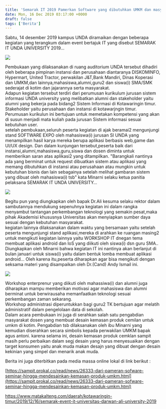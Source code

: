 ```yaml
---
title: 'Semarak IT 2019 Pamerkan Software yang dibutuhkan UMKM dan masyarakat'
date: Mon, 16 Dec 2019 03:17:00 +0000
draft: false
tags: ['Berita']
---
```


Sabtu, 14 desember 2019 kampus UNDA diramaikan dengan beberapa kegiatan yang terangkum dalam event bertajuk IT yang disebut SEMARAK IT UNDA UNIVERSITY 2019…

![](https://unda.ac.id/2/wp-content/uploads/2021/02/WhatsApp-Image-2019-12-15-at-17.41.25-1-1-1024x576.jpeg)

  
Pembukaan yang dilaksanakan di ruang auditorium UNDA tersebut dihadiri oleh beberapa pimpinan instansi dan perusahaan diantaranya DISKOMINFO, Hypermart, United Tractor, perwakilan J&T,Bank Mandiri, Dinas Koperasi dan UMKM,dan lainnya,mahasiswa,alumni,guru2 dan siswa(i) SMA/SMK sederajat di kotim dan jajarannya serta masyarakat.  
Adapun kegiatan tersebut terdiri dari perumusan kurikulum jurusan sistem informasi UNDA university yang melibatkan alumni dan stakeholder yaitu alumni yang bekerja pada bidang2 Sistem Informasi di Kotawaringin timur. Stakeholder yaitu perusahaan dan instansi di kotawarjngin timur. Perumusan kurikulun ini bertujuan untuk memetakan kompetensi yang akan di susun menjadi mata kuliah pada jurusan Sistem informasi sesuai kebutuhan user.  
setelah pembukaan,seluruh peserta kegiatan di ajak beramai2 mengunjungi stand SOFTWARE EXPO oleh mahasiswa(i) jurusan SI UNDA yang menampilkan hasil karya mereka berupa aplikasi berbasis web,game dan UI/UX design. Dan dalam kunjungan tersebut,peserta baik dari instansi,alumni,mahasiswa,guru,siswa dan dosen diminta untuk memberikan saran atas aplikasi2 yang ditampilkan. "Barangkali nantinya ada yang berminat untuk request dibuatkan sistem atau aplikasi yang memang dibutuhkan di instansi atau perusahaan atau mungkin untuk kebutuhan bisnis dan lain sebagainya setelah melihat gambaran sistem yang dibuat oleh mahasiswa(i) tsb" kata Minarni selaku ketua panitia pelaksana SEMARAK IT UNDA UNIVERSITY…

![](https://unda.ac.id/2/wp-content/uploads/2021/02/WhatsApp-Image-2019-12-15-at-17.41.24-1024x682.jpeg)

  
Begitu pun yang diungkapkan oleh bapak Dr.Ali kesuma selaku rektor dalam sambutannya mendukung sepenuhnya kegiatan ini dalam rangka menyambut tantangan perkembangan teknologi yang semakin pesat,maka pihak Akademisi khususnya Universitas akan menyiapkan sumber daya sesuai dengan kebutuhan masyarakat.  
kegiatan lainnya dilaksanakan dalam waktu yang bersamaan yaitu setelah peserta mengunjungi stand aplikasi,mereka di arahkan ke ruangan masing2 untuk mengikuti kegiatan lainnya yaitu WORKSHOP IT dnegan tema membuat aplikasi android dan IoS yang diikuti oleh siswa(i) dsn guru SMA.. Diungkapkan oleh Minarni bahwa kegiatan IT ini nantinya akan berlanjut di bulan januari untuk siswa(i) yaitu dalam bentuk lomba membuat aplikasi android… Oleh karena itu,peserta diharapkan agar bisa mengikuti dengan seksama materi yang disampaikan oleh Dr.(Cand) Andy Ismail ini.

![](https://unda.ac.id/2/wp-content/uploads/2021/02/WhatsApp-Image-2019-12-15-at-17.41.25-1024x682.jpeg)

  
Workshop enterprenur yang diikuti oleh mahassiwa(i) dan alumni juga diharapkan mampu memberikan motivasi agar mahasiswa dan alumni berminat untuk berwirausaha memanfaatkan teknologi sesuai perkembangan zaman sekarang.  
Workshop administrasi diperuntukkan bagi guru2 TK bertujuan agar melatih administratif dalam pengelolaan data di sekolah.  
Dalam acara pembukaan ini juga di serahkan salah satu pengabdian masyarakat dosen yang membuat desain kemasan produk cemilan untuk umkm di kotim. Pengabdian tsb dilaksanakan oleh ibu Minarni yang kemudian diserahkan secara simbolis kepada perwakilan UMKM bapak agus antoni. karena selama ini, desain kemasan produk cemklan sampit masih perlu perbaikan dalam segj desain yang harus menyesuaikan dengan target konsumen yaitu anak muda makan desajn yang dibuat dengan desain kekinian yang simpel dan menarik anak muda.

Berita ini juga diterbitkan pada media massa online lokal di link berikut :

[https://sampit.prokal.co/read/news/26333-dari-pameran-sofware-seminar-hingga-mendesainkan-kemasan-produk-umkm.html](https://sampit.prokal.co/read/news/26333-dari-pameran-sofware-seminar-hingga-mendesainkan-kemasan-produk-umkm.html)

https://www.matakalteng.com/daerah/kotawaringin-timur/2019/12/16/semarak-event-it-universitas-darwan-ali-university-2019